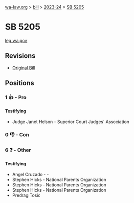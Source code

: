 [wa-law.org](/) > [bill](/bill/) > [2023-24](/bill/2023-24/) > [SB 5205](/bill/2023-24/sb/5205/)

# SB 5205
[leg.wa.gov](https://app.leg.wa.gov/billsummary?BillNumber=5205&Year=2023&Initiative=false)

## Revisions
* [Original Bill](1/)

## Positions
### 1 👍 - Pro
#### Testifying
* Judge Janet  Helson - Superior Court Judges' Association

### 0 👎 - Con

### 6 ❓ - Other
#### Testifying
* Angel Cruzado - -
* Stephen Hicks - National Parents Organization 
* Stephen Hicks - National Parents Organization 
* Stephen Hicks - National Parents Organization 
* Predrag Tosic
